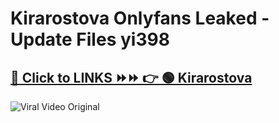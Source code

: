 
 # Kirarostova Onlyfans Leaked - Update Files yi398

## <h2><a href="https://clipsfans.com/Kirarostova&ref=git">🔗 Click to LINKS ⏩⏩ 👉 🟢 Kirarostova </a></h2>

<a href="https://clipsfans.com/Kirarostova&ref=git" rel="nofollow" data-target="animated-image.originalLink"><img src="https://i.ibb.co.com/xMMVF88/686577567.gif" alt="Viral Video Original" style="max-width: 100%; display: inline-block;" data-target="animated-image.originalImage"></a>

